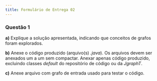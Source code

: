 ```yaml
---
title: Formulário de Entrega 02
---
```


### Questão 1

**a)** Explique a solução apresentada, indicando que conceitos de grafos foram explorados.

**b)** Anexe o código produzido (arquivo(s) *.java*). Os arquivos devem ser anexados um a um sem compactar. Anexar apenas código produzido, excluindo classes *default* do repositório de código ou da *JgraphT*.

**c)** Anexe arquivo com grafo de entrada usado para testar o código.